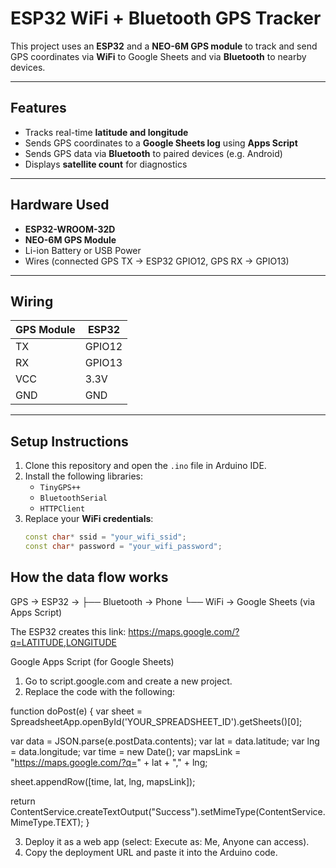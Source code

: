 # ESP32 WiFi + Bluetooth GPS Tracker

This project uses an **ESP32** and a **NEO-6M GPS module** to track and send GPS coordinates via **WiFi** to Google Sheets and via **Bluetooth** to nearby devices.

---

## Features

- Tracks real-time **latitude and longitude**
- Sends GPS coordinates to a **Google Sheets log** using **Apps Script**
- Sends GPS data via **Bluetooth** to paired devices (e.g. Android)
- Displays **satellite count** for diagnostics

---

## Hardware Used

- **ESP32-WROOM-32D**
- **NEO-6M GPS Module**
- Li-ion Battery or USB Power
- Wires (connected GPS TX → ESP32 GPIO12, GPS RX → GPIO13)

---

## Wiring

| GPS Module | ESP32 |
|------------|-------|
| TX         | GPIO12 |
| RX         | GPIO13 |
| VCC        | 3.3V |
| GND        | GND |

---

## Setup Instructions

1. Clone this repository and open the `.ino` file in Arduino IDE.
2. Install the following libraries:
   - `TinyGPS++`
   - `BluetoothSerial`
   - `HTTPClient`
3. Replace your **WiFi credentials**:
   ```cpp
   const char* ssid = "your_wifi_ssid";
   const char* password = "your_wifi_password";

## How the data flow works

GPS → ESP32 → 
    ├── Bluetooth → Phone
    └── WiFi → Google Sheets (via Apps Script)

    
The ESP32 creates this link:
https://maps.google.com/?q=LATITUDE,LONGITUDE


Google Apps Script (for Google Sheets)
1. Go to script.google.com and create a new project.
2. Replace the code with the following:
   
  function doPost(e) {
  var sheet = SpreadsheetApp.openById('YOUR_SPREADSHEET_ID').getSheets()[0];

  var data = JSON.parse(e.postData.contents);
  var lat = data.latitude;
  var lng = data.longitude;
  var time = new Date();
  var mapsLink = "https://maps.google.com/?q=" + lat + "," + lng;

  sheet.appendRow([time, lat, lng, mapsLink]);

  return ContentService.createTextOutput("Success").setMimeType(ContentService.MimeType.TEXT);
}


3. Deploy it as a web app (select: Execute as: Me, Anyone can access).
4. Copy the deployment URL and paste it into the Arduino code.
